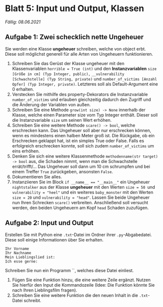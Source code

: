 # Blatt 5: Input und Output, Klassen

*Fällig: 08.06.2021*

## Aufgabe 1: Zwei schecklich nette Ungeheuer
Sie werden eine Klasse <b>ungeheuer</b> schreiben, welche von object erbt. Diese soll möglichst generell für alle Arten von Ungeheuern funktionieren. 
1. Schreiben Sie das Gerüst der Klasse ungeheuer mit den Klassenvariablen `horrible = True (int)` und den **Instanzvariablen** `size [Größe in cm] (Typ Integer, public),` `__vulnerability [Schwachstelle] (Typ String, private)` und `number_of_victims [Anzahl Opfer] (Typ Integer, private)`. Letzteres soll als Default-Argument eine 0 erhalten.
2. Verstecken Sie mithilfe des property-Dekorators die Instanzvariable `number_of_victims` und erlauben gleichzeitig dadurch den Zugriff und die Änderung der Variablen von außen.
3.  Schreiben Sie eine Methode `grow(int size) -> None` innerhalb der Klasse, welche einen Parameter size vom Typ Integer enthält. Dieser soll die Instanzvariable `size` um seinen Wert erhöhen.
4.  Schreiben Sie eine weitere Methode `scare() -> bool`, welche erschrecken kann. Das Ungeheuer soll aber nur erschrecken können, wenn es mindestens einen halben Meter groß ist. Die Rückgabe, ob ein Erschrecken geklappt hat, ist ein simples True oder False. Falls es erfolgreich erschrecken konnte, soll sich zudem `number_of_victims` um eins erhöhen.
5.  Denken Sie sich eine weitere Klassenmethode `methodenname(str target) -> bool` aus, die Schaden nimmt, wenn man die Schwachstelle errät/trifft/... Das Ungeheuer soll dann um 10 cm schrumpfen und bei einem Treffer `True` zurückgeben, ansonsten `False`.
6.  Dokumentieren Sie alles.
7. Instanziieren Sie im Block `if __name__ == "__main__"` ein Ungeheuer `nightstalker` aus der Klasse <b>ungeheuer</b> mit den Werten `size = 50 `und `vulnerability = "heel"` und ein weiteres `baby_monster` mit den Werten `size = 20` und `vulnerability = "head"`. Lassen Sie beide Ungeheuer nun Ihren Schrecken `scare()` verbreiten. Anschließend soll versucht werden, den beiden Ungeheuern am Kopf `head` Schaden zuzufügen.

## Aufgabe 2: Input und Output 
Erstellen Sie mit Python eine `.txt`-Datei im Ordner ihrer `.py`-Abgabedatei. Diese soll einige Informationen über Sie erhalten. 
```
Ihr Vorname
Ihr Nachname
Mein Lieblingslied ist:
Ich esse gerne:
```
Schreiben Sie nun ein Programm ``, welches diese Datei einliest. 
1. Fügen Sie eine Funktion hinzu, die eine weitere Zeile ergänzt. Nutzen Sie hierfür den Input die Kommandozeile (Idee: Die Funktion könnte Sie nach Ihren Lieblingsfilm fragen).
2. Schreiben Sie eine weitere Funktion die den neuen Inhalt in die `.txt`-Datei schreibt. 